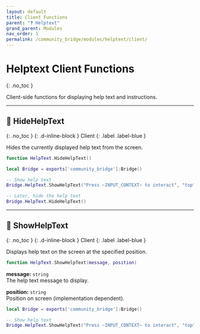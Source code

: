 ```yaml
---
layout: default
title: Client Functions
parent: "❓ Helptext"
grand_parent: Modules
nav_order: 1
permalink: /community_bridge/modules/helptext/client/
---
```


# Helptext Client Functions
{: .no_toc }

Client-side functions for displaying help text and instructions.

---

## 🔹 HideHelpText

{: .no_toc }
{: .d-inline-block }
Client
{: .label .label-blue }

Hides the currently displayed help text from the screen.


```lua
function HelpText.HideHelpText()
```


```lua
local Bridge = exports['community_bridge']:Bridge()

-- Show help text
Bridge.HelpText.ShowHelpText("Press ~INPUT_CONTEXT~ to interact", "top")

-- Later, hide the help text
Bridge.HelpText.HideHelpText()
```

---

## 🔹 ShowHelpText

{: .no_toc }
{: .d-inline-block }
Client
{: .label .label-blue }

Displays help text on the screen at the specified position.


```lua
function HelpText.ShowHelpText(message, position)
```


**message:** `string`  
The help text message to display.

**position:** `string`  
Position on screen (implementation dependent).


```lua
local Bridge = exports['community_bridge']:Bridge()

-- Show help text
Bridge.HelpText.ShowHelpText("Press ~INPUT_CONTEXT~ to interact", "top")
```